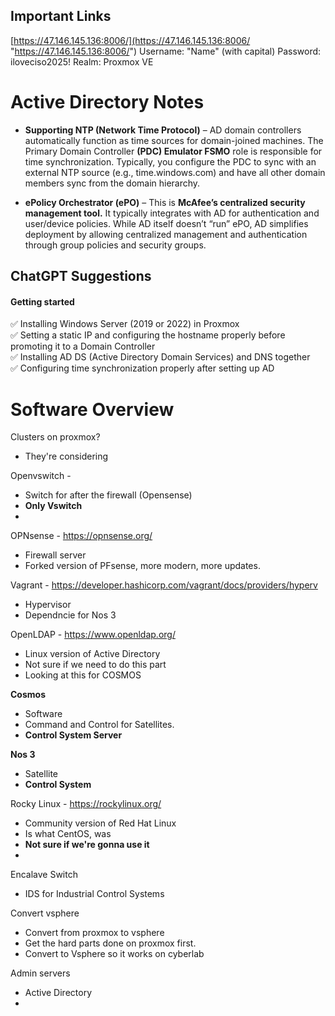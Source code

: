 ## Important Links
[https://47.146.145.136:8006/](https://47.146.145.136:8006/ "https://47.146.145.136:8006/") 
Username: "Name" (with capital) 
Password: iloveciso2025! 
Realm: Proxmox VE


# Active Directory Notes
- **Supporting NTP (Network Time Protocol)** – AD domain controllers automatically function as time sources for domain-joined machines. The Primary Domain Controller **(PDC) Emulator FSMO** role is responsible for time synchronization. Typically, you configure the PDC to sync with an external NTP source (e.g., time.windows.com) and have all other domain members sync from the domain hierarchy.
    
- **ePolicy Orchestrator (ePO)** – This is **McAfee’s centralized security management tool.** It typically integrates with AD for authentication and user/device policies. While AD itself doesn’t “run” ePO, AD simplifies deployment by allowing centralized management and authentication through group policies and security groups.

## ChatGPT Suggestions
#### Getting started
✅ Installing Windows Server (2019 or 2022) in Proxmox  
✅ Setting a static IP and configuring the hostname properly before promoting it to a Domain Controller  
✅ Installing AD DS (Active Directory Domain Services) and DNS together  
✅ Configuring time synchronization properly after setting up AD

# Software Overview

Clusters on proxmox?
- They're considering

Openvswitch - 
- Switch for after the firewall (Opensense)
- **Only Vswitch**
- 

OPNsense - https://opnsense.org/
- Firewall server
- Forked version of PFsense, more modern, more updates.

Vagrant - https://developer.hashicorp.com/vagrant/docs/providers/hyperv
- Hypervisor
- Dependncie for Nos 3

OpenLDAP - https://www.openldap.org/
- Linux version of Active Directory
- Not sure if we need to do this part
- Looking at this for COSMOS

**Cosmos** 
- Software
- Command and Control for Satellites. 
- **Control System Server**

**Nos 3** 
- Satellite
- **Control System**

Rocky Linux - https://rockylinux.org/
- Community version of Red Hat Linux
- Is what CentOS, was
- **Not sure if we're gonna use it**
- 

Encalave Switch
- IDS for Industrial Control Systems

Convert vsphere
- Convert from proxmox to vsphere
- Get the hard parts done on proxmox first. 
- Convert to Vsphere so it works on cyberlab

Admin servers
- Active Directory
- 